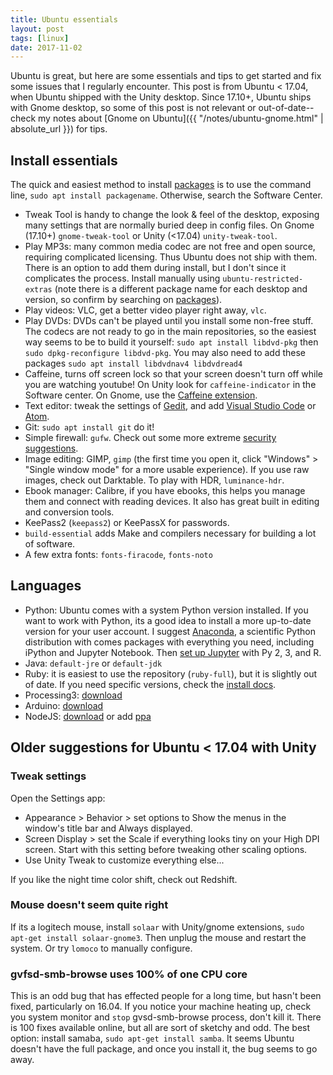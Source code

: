 ```yaml
---
title: Ubuntu essentials
layout: post
tags: [linux]
date: 2017-11-02
---
```


Ubuntu is great, but here are some essentials and tips to get started and fix some issues that I regularly encounter.
This post is from Ubuntu < 17.04, when Ubuntu shipped with the Unity desktop. 
Since 17.10+, Ubuntu ships with Gnome desktop, so some of this post is not relevant or out-of-date--check my notes about [Gnome on Ubuntu]({{ "/notes/ubuntu-gnome.html" | absolute_url }}) for tips. 

## Install essentials

The quick and easiest method to install [packages](https://packages.ubuntu.com/) is to use the command line, `sudo apt install packagename`.
Otherwise, search the Software Center.

- Tweak Tool is handy to change the look & feel of the desktop, exposing many settings that are normally buried deep in config files. On Gnome (17.10+) `gnome-tweak-tool` or Unity (<17.04) `unity-tweak-tool`.
- Play MP3s: many common media codec are not free and open source, requiring complicated licensing. Thus Ubuntu does not ship with them. There is an option to add them during install, but I don't since it complicates the process. Install manually using `ubuntu-restricted-extras` (note there is a different package name for each desktop and version, so confirm by searching on [packages](https://packages.ubuntu.com/)).
- Play videos: VLC, get a better video player right away, `vlc`.
- Play DVDs: DVDs can't be played until you install some non-free stuff. The codecs are not ready to go in the main repositories, so the easiest way seems to be to build it yourself: `sudo apt install libdvd-pkg` then `sudo dpkg-reconfigure libdvd-pkg`. You may also need to add these packages `sudo apt install libdvdnav4 libdvdread4`
- Caffeine, turns off screen lock so that your screen doesn't turn off while you are watching youtube! On Unity look for `caffeine-indicator` in the Software center. On Gnome, use the [Caffeine extension](https://extensions.gnome.org/extension/517/caffeine/).
- Text editor: tweak the settings of [Gedit](https://evanwill.github.io/_drafts/notes/gedit-editor.html), and add [Visual Studio Code](https://code.visualstudio.com/) or [Atom](https://atom.io/).
- Git: `sudo apt install git` do it!
- Simple firewall: `gufw`. Check out some more extreme [security suggestions](https://wiki.ubuntu.com/BasicSecurity).
- Image editing: GIMP, `gimp` (the first time you open it, click "Windows" > "Single window mode" for a more usable experience). If you use raw images, check out Darktable. To play with HDR, `luminance-hdr`.
- Ebook manager: Calibre, if you have ebooks, this helps you manage them and connect with reading devices. It also has great built in editing and conversion tools.
- KeePass2 (`keepass2`) or KeePassX for passwords.
- `build-essential` adds Make and compilers necessary for building a lot of software.
- A few extra fonts: `fonts-firacode`, `fonts-noto`

## Languages

- Python: Ubuntu comes with a system Python version installed. If you want to work with Python, its a good idea to install a more up-to-date version for your user account. I suggest [Anaconda](https://www.continuum.io/downloads), a scientific Python distribution with comes packages with everything you need, including iPython and Jupyter Notebook. Then [set up Jupyter](https://evanwill.github.io/_drafts/notes/dual-python-notebook.html) with Py 2, 3, and R.
- Java: `default-jre` or `default-jdk`
- Ruby: it is easiest to use the repository (`ruby-full`), but it is slightly out of date. If you need specific versions, check the [install docs](https://www.ruby-lang.org/en/documentation/installation/).
- Processing3: [download](https://processing.org/download/)
- Arduino: [download](https://www.arduino.cc/en/Main/Software)
- NodeJS: [download](https://nodejs.org/en/) or add [ppa](https://nodejs.org/en/download/package-manager/)

## Older suggestions for Ubuntu < 17.04 with Unity

### Tweak settings

Open the Settings app:
- Appearance > Behavior > set options to Show the menus in the window's title bar and Always displayed.
- Screen Display > set the Scale if everything looks tiny on your High DPI screen. Start with this setting before tweaking other scaling options. 
- Use Unity Tweak to customize everything else...

If you like the night time color shift, check out Redshift.

### Mouse doesn't seem quite right

If its a logitech mouse, install `solaar` with Unity/gnome extensions, `sudo apt-get install solaar-gnome3`.
Then unplug the mouse and restart the system. 
Or try `lomoco` to manually configure.

### gvfsd-smb-browse uses 100% of one CPU core

This is an odd bug that has effected people for a long time, but hasn't been fixed, particularly on 16.04. 
If you notice your machine heating up, check you system monitor and `stop` gvsd-smb-browse process, don't kill it.
There is 100 fixes available online, but all are sort of sketchy and odd. 
The best option: install samaba, `sudo apt-get install samba`. 
It seems Ubuntu doesn't have the full package, and once you install it, the bug seems to go away.
